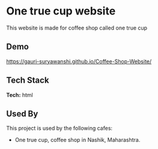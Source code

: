 # One true cup website

This website is made for coffee shop called one true cup


## Demo

https://gauri-suryawanshi.github.io/Coffee-Shop-Website/


## Tech Stack

**Tech:** html



## Used By

This project is used by the following cafes:

- One true cup, coffee shop 
in Nashik, Maharashtra.
